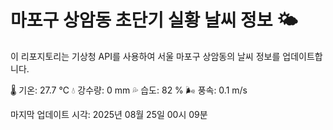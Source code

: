 
# 마포구 상암동 초단기 실황 날씨 정보 🌤️

이 리포지토리는 기상청 API를 사용하여 서울 마포구 상암동의 날씨 정보를 업데이트합니다. 

🌡️ 기온: 27.7 ℃
💧 강수량: 0 mm
💦 습도: 82 %
🌬️ 풍속: 0.1 m/s

마지막 업데이트 시각: 2025년 08월 25일 00시 09분    

